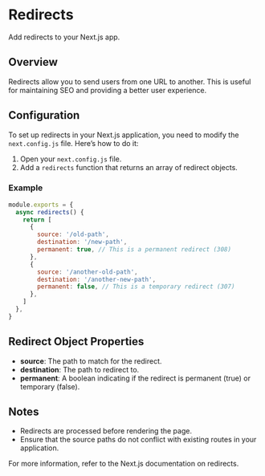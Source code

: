 # Redirects

Add redirects to your Next.js app.

## Overview

Redirects allow you to send users from one URL to another. This is useful for maintaining SEO and providing a better user experience.

## Configuration

To set up redirects in your Next.js application, you need to modify the `next.config.js` file. Here’s how to do it:

1. Open your `next.config.js` file.
2. Add a `redirects` function that returns an array of redirect objects.

### Example

```javascript
module.exports = {
  async redirects() {
    return [
      {
        source: '/old-path',
        destination: '/new-path',
        permanent: true, // This is a permanent redirect (308)
      },
      {
        source: '/another-old-path',
        destination: '/another-new-path',
        permanent: false, // This is a temporary redirect (307)
      },
    ]
  },
}
```

## Redirect Object Properties

- **source**: The path to match for the redirect.
- **destination**: The path to redirect to.
- **permanent**: A boolean indicating if the redirect is permanent (true) or temporary (false).

## Notes

- Redirects are processed before rendering the page.
- Ensure that the source paths do not conflict with existing routes in your application.

For more information, refer to the Next.js documentation on redirects.